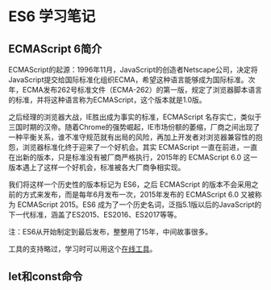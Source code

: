 # ES6 学习笔记

## ECMAScript 6简介

ECMAScript的起源：1996年11月，JavaScript的创造者Netscape公司，决定将JavaScript提交给国际标准化组织ECMA，希望这种语言能够成为国际标准。次年，ECMA发布262号标准文件（ECMA-262）的第一版，规定了浏览器脚本语言的标准，并将这种语言称为ECMAScript，这个版本就是1.0版。
                                                                             
之后经理的浏览器大战，IE胜出成为事实的标准，ECMAScript 名存实亡，类似于三国时期的汉帝。随着Chrome的强势崛起，IE市场份额的萎缩，厂商之间出现了一种平衡关系，谁不准守规范就有出局的风险，再加上开发者对浏览器兼容性的抱怨，浏览器标准化终于迎来了一个好机会。其实 ECMAScript 一直在前进，一直在出新的版本，只是标准没有被厂商严格执行，2015年的 ECMAScript 6.0 这一版本遇上了这样一个好机会，标准被各大厂商争相实现。

我们将这样一个历史性的版本标记为 ES6，之后 ECMAScript 的版本不会采用之前的方式来发布，而是每年6月发布一次，2015年发布的 ECMAScript 6.0 又被称为 ECMAScript 2015。ES6 成为了一个历史名词，泛指5.1版以后的JavaScript的下一代标准，涵盖了ES2015、ES2016、ES2017等等。

注：ES6从开始制定到最后发布，整整用了15年，中间故事很多。

工具的支持略过，学习时可以用这个[在线工具](https://babeljs.io/repl)。

## let和const命令

